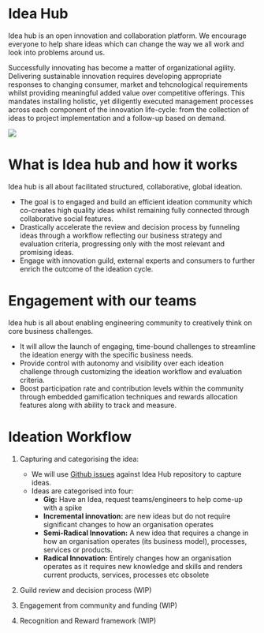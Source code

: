 # Idea Hub

Idea hub is an open innovation and collaboration platform. We encourage everyone to help share ideas which can change the way we all work and look into problems around us.

Successfully innovating has become a matter of organizational agility. Delivering sustainable innovation requires developing appropriate responses to changing consumer, market and tehcnological requirements whilst providing meaningful added value over competitive offerings. This mandates installing holistic, yet diligently executed management processes across each component of the innovation life-cycle: from the collection of ideas to project implementation and a follow-up based on demand.

![](https://www.extension.org/wp-content/uploads/2015/03/canstockphoto8172384.jpg)

# What is Idea hub and how it works

Idea hub is all about facilitated structured, collaborative, global ideation.

* The goal is to engaged and build an efficient ideation community which co-creates high quality ideas whilst remaining fully connected through collaborative social features.
* Drastically accelerate the review and decision process by funneling ideas through a workflow reflecting our business strategy and evaluation criteria, progressing only with the most relevant and promising ideas.
* Engage with innovation guild, external experts  and consumers to further enrich the outcome of the ideation cycle.

# Engagement with our teams

Idea hub is all about enabling engineering community to creatively think on core business challenges.

* It will allow the launch of engaging, time-bound challenges to streamline the ideation energy with the specific business needs.
* Provide control with autonomy and visibility over each ideation challenge through customizing the ideation workflow and evaluation criteria.
* Boost participation rate and contribution levels within the community through embedded gamification techniques and rewards allocation features along with ability to track and measure.

# Ideation Workflow

1. Capturing and categorising the idea:
   * We will use [Github issues](https://github.com/sapient-lbg-innovation/idea-hub/issues) against Idea Hub repository to capture ideas.
   * Ideas are categorised into four:
      * **Gig:** Have an Idea, request teams/engineers to help come-up with a spike
      * **Incremental innovation:** are new ideas but do not require significant changes to how an organisation operates
      * **Semi-Radical Innovation:** A new idea that requires a change in how an organisation operates (its business model),             processes, services or products.
      * **Radical Innovation:** Entirely changes how an organisation operates as it requires new knowledge and skills and               renders current products, services, processes etc obsolete

2. Guild review and decision process (WIP)
3. Engagement from community and funding (WIP)
4. Recognition and Reward framework (WIP)






